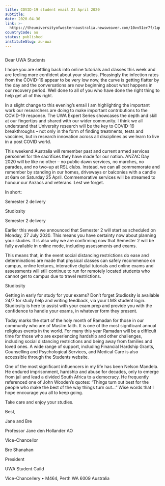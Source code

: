 ```yaml
---
title: COVID-19 student email 23 April 2020
subtitle: 
date: 2020-04-30
link: >-
  https://theuniversityofwesternaustralia.newsweaver.com/10vv51er7f/1qu0dodry6s?email=true&lang=en&a=11&p=4498503
countryCode: au
status: published
instituteSlug: au-uwa
---
```

![]()

Dear UWA Students

I hope you are settling back into online tutorials and classes this week and are feeling more confident about your studies. Pleasingly the infection rates from the COVID-19 appear to be very low now, the curve is getting flatter by the day and the conversations are now beginning about what happens in our recovery period. Well done to all of you who have done the right thing to help get all of this right.

In a slight change to this evening’s email I am highlighting the important work our researchers are doing to make important contributions to the COVID-19 response. The UWA Expert Series showcases the depth and skill at our fingertips and shared with our wider community. I think we all understand that University research will be the key to COVID-19 breakthroughs – not only in the form of finding treatments, tests and vaccines, but in research innovation across all disciplines as we learn to live in a post COVID world.



This weekend Australia will remember past and current armed services personnel for the sacrifices they have made for our nation. ANZAC Day 2020 will be like no other – no public dawn services, no marches, no parades, and no two-up at RSL clubs. Instead, we can all commemorate and remember by standing in our homes, driveways or balconies with a candle at 6am on Saturday 25 April. Commemorative services will be streamed to honour our Anzacs and veterans. Lest we forget.

In short:

Semester 2 delivery

Studiosity

Semester 2 delivery

Earlier this week we announced that Semester 2 will start as scheduled on Monday, 27 July 2020. This means you have certainty now about planning your studies. It is also why we are confirming now that Semester 2 will be fully available in online mode, including assessments and exams.

This means that, in the event social distancing restrictions do ease and determinations are made that physical classes can safely recommence on campus, online lectures, interactive digital tutorials and online exams and assessments will still continue to run for remotely located students who cannot get to campus due to travel restrictions.

Studiosity

Getting in early for study for your exams? Don’t forget Studiosity is available 24/7 for study help and writing feedback, via your LMS student login. Studiosity is here to assist with your exam prep and provide you with the confidence to handle your exams, in whatever form they present.

Today marks the start of the holy month of Ramadan for those in our community who are of Muslim faith. It is one of the most significant annual religious events in the world. For many this year Ramadan will be a difficult time for those who are experiencing hardship and other challenges, including social distancing restrictions and being away from families and loved ones. A wide range of support, including Financial Hardship Grants, Counselling and Psychological Services, and Medical Care is also accessible through the Students website.

One of the most significant influencers in my life has been Nelson Mandela. He endured imprisonment, hardship and abuse for decades, only to emerge from jail and lead a divided South Africa to a democracy. He frequently referenced one of John Wooden’s quotes: “Things turn out best for the people who make the best of the way things turn out…” Wise words that I hope encourage you all to keep going.

Take care and enjoy your studies.

Best,

Jane and Bre

Professor Jane den Hollander AO

Vice-Chancellor

Bre Shanahan

President

UWA Student Guild

Vice-Chancellery • M464, Perth WA 6009 Australia